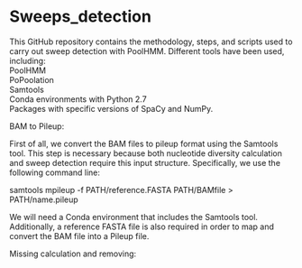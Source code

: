 # Sweeps_detection
This GitHub repository contains the methodology, steps, and scripts used to carry out sweep detection with PoolHMM. Different tools have been used, including:      
PoolHMM      
PoPoolation      
Samtools      
Conda environments with Python 2.7      
Packages with specific versions of SpaCy and NumPy.

BAM to Pileup:

First of all, we convert the BAM files to pileup format using the Samtools tool. This step is necessary because both nucleotide diversity calculation and sweep detection require this input structure.
Specifically, we use the following command line:

samtools mpileup -f PATH/reference.FASTA PATH/BAMfile > PATH/name.pileup

We will need a Conda environment that includes the Samtools tool. Additionally, a reference FASTA file is also required in order to map and convert the BAM file into a Pileup file.

Missing calculation and removing:

